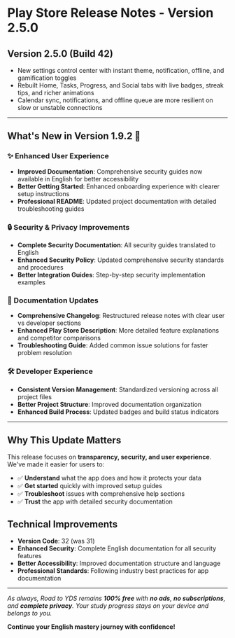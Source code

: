 # Play Store Release Notes - Version 2.5.0

## Version 2.5.0 (Build 42)

- New settings control center with instant theme, notification, offline, and gamification toggles
- Rebuilt Home, Tasks, Progress, and Social tabs with live badges, streak tips, and richer animations
- Calendar sync, notifications, and offline queue are more resilient on slow or unstable connections

---
## What's New in Version 1.9.2 🚀

### ✨ Enhanced User Experience
- **Improved Documentation**: Comprehensive security guides now available in English for better accessibility
- **Better Getting Started**: Enhanced onboarding experience with clearer setup instructions
- **Professional README**: Updated project documentation with detailed troubleshooting guides

### 🔒 Security & Privacy Improvements
- **Complete Security Documentation**: All security guides translated to English
- **Enhanced Security Policy**: Updated comprehensive security standards and procedures
- **Better Integration Guides**: Step-by-step security implementation examples

### 📖 Documentation Updates
- **Comprehensive Changelog**: Restructured release notes with clear user vs developer sections
- **Enhanced Play Store Description**: More detailed feature explanations and competitor comparisons
- **Troubleshooting Guide**: Added common issue solutions for faster problem resolution

### 🛠️ Developer Experience
- **Consistent Version Management**: Standardized versioning across all project files
- **Better Project Structure**: Improved documentation organization
- **Enhanced Build Process**: Updated badges and build status indicators

---

## Why This Update Matters

This release focuses on **transparency, security, and user experience**. We've made it easier for users to:

- ✅ **Understand** what the app does and how it protects your data
- ✅ **Get started** quickly with improved setup guides
- ✅ **Troubleshoot** issues with comprehensive help sections
- ✅ **Trust** the app with detailed security documentation

## Technical Improvements

- **Version Code**: 32 (was 31)
- **Enhanced Security**: Complete English documentation for all security features
- **Better Accessibility**: Improved documentation structure and language
- **Professional Standards**: Following industry best practices for app documentation

---

*As always, Road to YDS remains **100% free** with **no ads**, **no subscriptions**, and **complete privacy**. Your study progress stays on your device and belongs to you.*

**Continue your English mastery journey with confidence!**

